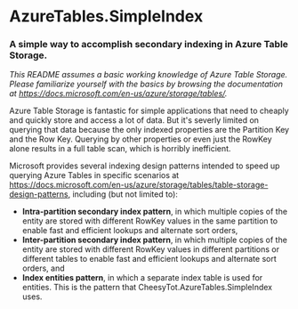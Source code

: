 # AzureTables.SimpleIndex
### A simple way to accomplish secondary indexing in Azure Table Storage.
*This README assumes a basic working knowledge of Azure Table Storage. Please familiarize yourself with the basics by browsing the documentation at https://docs.microsoft.com/en-us/azure/storage/tables/.*

Azure Table Storage is fantastic for simple applications that need to cheaply and quickly store and access a lot of data. But it's severly limited on querying that data because the only indexed properties are the Partition Key and the Row Key. Querying by other properties or even just the RowKey alone results in a full table scan, which is horribly inefficient.

Microsoft provides several indexing design patterns intended to speed up querying Azure Tables in specific scenarios at https://docs.microsoft.com/en-us/azure/storage/tables/table-storage-design-patterns, including (but not limited to):

* **Intra-partition secondary index pattern**, in which multiple copies of the entity are stored with different RowKey values in the same partition to enable fast and efficient lookups and alternate sort orders,
* **Inter-partition secondary index pattern**, in which multiple copies of the entity are stored with different RowKey values in different partitions or different tables to enable fast and efficient lookups and alternate sort orders, and
* **Index entities pattern**, in which a separate index table is used for entities. This is the pattern that CheesyTot.AzureTables.SimpleIndex uses.
